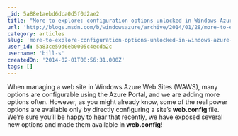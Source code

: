 ```yaml
---
_id: 5a88e1aebd6dca0d5f0d2ae2
title: "More to explore: configuration options unlocked in Windows Azure Web Sites"
url: 'http://blogs.msdn.com/b/windowsazure/archive/2014/01/28/more-to-explore-configuration-options-unlocked-in-windows-azure-web-sites.aspx'
category: articles
slug: 'more-to-explore-configuration-options-unlocked-in-windows-azure-web-sites'
user_id: 5a83ce59d6eb0005c4ecda2c
username: 'bill-s'
createdOn: '2014-02-01T08:56:31.000Z'
tags: []
---
```


When managing a web site in Windows Azure Web Sites (WAWS), many options are configurable using the Azure Portal, and we are adding more options often. However, as you might already know, some of the real power options are available only by directly configuring a site’s <strong>web.config </strong>file. We’re sure you’ll be happy to hear that recently, we have exposed several new options and made them available in <strong>web.config</strong>!
